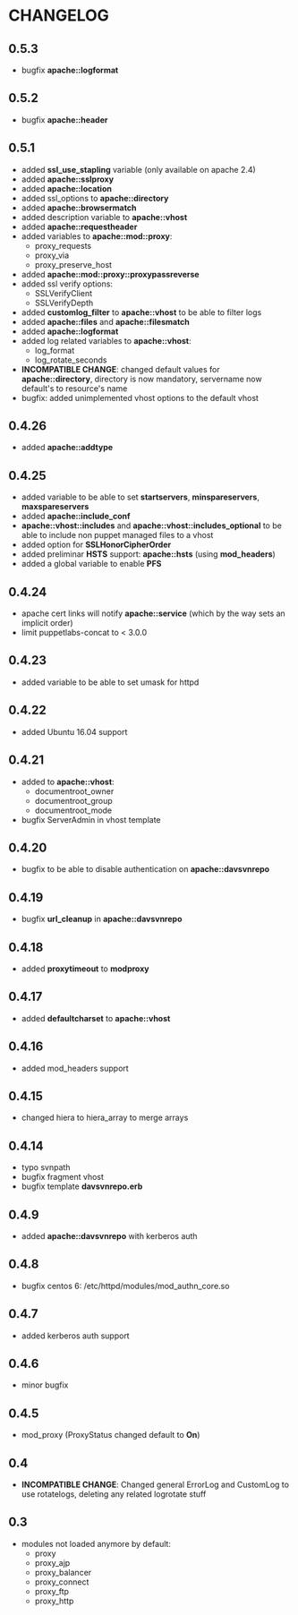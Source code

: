 # CHANGELOG

## 0.5.3

* bugfix **apache::logformat**

## 0.5.2

* bugfix **apache::header**

## 0.5.1

* added **ssl_use_stapling** variable (only available on apache 2.4)
* added **apache::sslproxy**
* added **apache::location**
* added ssl_options to **apache::directory**
* added **apache::browsermatch**
* added description variable to **apache::vhost**
* added **apache::requestheader**
* added variables to **apache::mod::proxy**:
  * proxy_requests
  * proxy_via
  * proxy_preserve_host
* added **apache::mod::proxy::proxypassreverse**
* added ssl verify options:
  * SSLVerifyClient
  * SSLVerifyDepth
* added **customlog_filter** to **apache::vhost** to be able to filter logs
* added **apache::files** and **apache::filesmatch**
* added **apache::logformat**
* added log related variables to **apache::vhost**:
  * log_format
  * log_rotate_seconds
* **INCOMPATIBLE CHANGE**: changed default values for **apache::directory**, directory is now mandatory, servername now default's to resource's name
* bugfix: added unimplemented vhost options to the default vhost

## 0.4.26

* added **apache::addtype**

## 0.4.25

* added variable to be able to set **startservers**, **minspareservers**, **maxspareservers**
* added **apache::include_conf**
* **apache::vhost::includes** and **apache::vhost::includes_optional** to be able to include non puppet managed files to a vhost
* added option for **SSLHonorCipherOrder**
* added preliminar **HSTS** support: **apache::hsts** (using **mod_headers**)
* added a global variable to enable **PFS**

## 0.4.24

* apache cert links will notify **apache::service** (which by the way sets an implicit order)
* limit puppetlabs-concat to < 3.0.0

## 0.4.23

* added variable to be able to set umask for httpd

## 0.4.22

* added Ubuntu 16.04 support

## 0.4.21

* added to **apache::vhost**:
  * documentroot_owner
  * documentroot_group
  * documentroot_mode
* bugfix ServerAdmin in vhost template


## 0.4.20

* bugfix to be able to disable authentication on **apache::davsvnrepo**

## 0.4.19

* bugfix **url_cleanup** in **apache::davsvnrepo**

## 0.4.18

* added **proxytimeout** to **modproxy**

## 0.4.17

* added **defaultcharset** to **apache::vhost**

## 0.4.16

* added mod_headers support

## 0.4.15

* changed hiera to hiera_array to merge arrays

## 0.4.14

* typo svnpath
* bugfix fragment vhost
* bugfix template **davsvnrepo.erb**

## 0.4.9

* added **apache::davsvnrepo** with kerberos auth

## 0.4.8

* bugfix centos 6: /etc/httpd/modules/mod_authn_core.so

## 0.4.7

* added kerberos auth support

## 0.4.6

* minor bugfix

## 0.4.5

* mod_proxy (ProxyStatus changed default to **On**)

## 0.4

* **INCOMPATIBLE CHANGE**: Changed general ErrorLog and CustomLog to use rotatelogs, deleting any related logrotate stuff

## 0.3

* modules not loaded anymore by default:
  * proxy
  * proxy_ajp
  * proxy_balancer
  * proxy_connect
  * proxy_ftp
  * proxy_http
